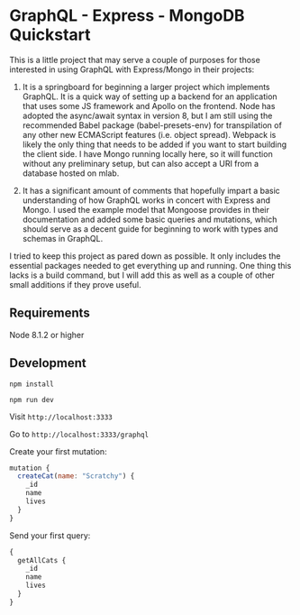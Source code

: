 # GraphQL - Express - MongoDB Quickstart

This is a little project that may serve a couple of purposes for those interested in using GraphQL with Express/Mongo in their projects: 

1. It is a springboard for beginning a larger project which implements GraphQL. It is a quick way of setting up a backend for an application that uses some JS framework and Apollo on the frontend. Node has adopted the async/await syntax in version 8, but I am still using the recommended Babel package (babel-presets-env) for transpilation of any other new ECMAScript features (i.e. object spread). Webpack is likely the only thing that needs to be added if you want to start building the client side. I have Mongo running locally here, so it will function without any preliminary setup, but can also accept a URI from a database hosted on mlab. 

2. It has a significant amount of comments that hopefully impart a basic understanding of how GraphQL works in concert with Express and Mongo. I used the example model that Mongoose provides in their documentation and added some basic queries and mutations, which should serve as a decent guide for beginning to work with types and schemas in GraphQL.

I tried to keep this project as pared down as possible. It only includes the essential packages needed to get everything up and running. One thing this lacks is a build command, but I will add this as well as a couple of other small additions if they prove useful.

## Requirements

Node 8.1.2 or higher

## Development

```
npm install 
```
```
npm run dev 
```

Visit `http://localhost:3333`

Go to `http://localhost:3333/graphql`

Create your first mutation:

```js
mutation {
  createCat(name: "Scratchy") {
    _id
    name
    lives
  }
}
```

Send your first query: 

```js
{
  getAllCats {
    _id
    name
    lives
  }
}
```